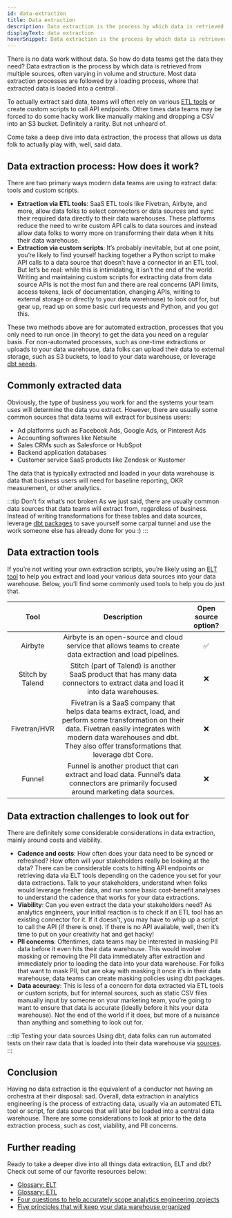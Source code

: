 ```yaml
---
id: data-extraction
title: Data extraction
description: Data extraction is the process by which data is retrieved from multiple sources, often varying in volume and structure.
displayText: data extraction
hoverSnippet: Data extraction is the process by which data is retrieved from multiple sources, often varying in volume and structure.
---
```


<head>
    <title>Data extraction: The first step of the ELT process</title>
</head>

There is no data work without data. So how do data teams get the data they need? Data extraction is the process by which data is retrieved from multiple sources, often varying in volume and structure. Most data extraction processes are followed by a loading process, where that extracted data is loaded into a central <Term id="data-warehouse" />.

To actually extract said data, teams will often rely on various [ETL tools](https://docs.getdbt.com/terms/elt#elt-tools) or create custom scripts to call API endpoints. Other times data teams may be forced to do some hacky work like manually making and dropping a CSV into an S3 bucket. Definitely a rarity. But not unheard of.

Come take a deep dive into data extraction, the process that allows us data folk to actually play with, well, said data.

## Data extraction process: How does it work?

There are two primary ways modern data teams are using to extract data: <Term id="etl" /> tools and custom scripts.

- **Extraction via ETL tools**: SaaS ETL tools like Fivetran, Airbyte, and more, allow data folks to select connectors or data sources and sync their required data directly to their data warehouses. These platforms reduce the need to write custom API calls to data sources and instead allow data folks to worry more on transforming their data when it hits their data warehouse. 
- **Extraction via custom scripts**: It’s probably inevitable, but at one point, you’re likely to find yourself hacking together a Python script to make API calls to a data source that doesn’t have a connector in an ETL tool. But let’s be real: while this is intimidating, it isn’t the end of the world. Writing and maintaining custom scripts for extracting data from data source APIs is not the most fun and there are real concerns (API limits, access tokens, lack of documentation, changing APIs, writing to external storage or directly to your data warehouse) to look out for, but gear up, read up on some basic curl requests and Python, and you got this.

These two methods above are for automated extraction, processes that you only need to run once (in theory) to get the data you need on a regular basis. For non-automated processes, such as one-time extractions or uploads to your data warehouse, data folks can upload their data to external storage, such as S3 buckets, to load to your data warehouse, or leverage [dbt seeds](/docs/build/seeds).

## Commonly extracted data

Obviously, the type of business you work for and the systems your team uses will determine the data you extract. However, there are usually some common sources that data teams will extract for business users:
- Ad platforms such as Facebook Ads, Google Ads, or Pinterest Ads
- Accounting softwares like Netsuite
- Sales CRMs such as Salesforce or HubSpot
- Backend application databases
- Customer service SaaS products like Zendesk or Kustomer

The data that is typically extracted and loaded in your data warehouse is data that business users will need for baseline reporting, OKR measurement, or other analytics.

:::tip Don’t fix what’s not broken
As we just said, there are usually common data sources that data teams will extract from, regardless of business. Instead of writing transformations for these tables and data sources, leverage [dbt packages](https://hub.getdbt.com/) to save yourself some carpal tunnel and use the work someone else has already done for you :)
:::

## Data extraction tools

If you’re not writing your own extraction scripts, you’re likely using an [ELT tool](https://docs.getdbt.com/terms/elt#elt-tools) to help you extract and load your various data sources into your data warehouse. Below, you’ll find some commonly used tools to help you do just that.

| Tool | Description | Open source option? |
|:---:|:---:|:---:|
| Airbyte | Airbyte is an open-source and cloud service that allows teams to create data extraction and load pipelines. | ✅ |
| Stitch by Talend | Stitch (part of Talend) is another SaaS product that has many data connectors to extract data and load it into data warehouses. | ❌ |
| Fivetran/HVR | Fivetran is a SaaS company that helps data teams extract, load, and perform some transformation on their data. Fivetran easily integrates with modern data warehouses and dbt. They also offer transformations that leverage dbt Core. | ❌ |
| Funnel | Funnel is another product that can extract and load data. Funnel’s data connectors are primarily focused around marketing data sources. | ❌ |

## Data extraction challenges to look out for

There are definitely some considerable considerations in data extraction, mainly around costs and viability.

- **Cadence and costs**: How often does your data need to be synced or refreshed? How often will your stakeholders really be looking at the data? There can be considerable costs to hitting API endpoints or retrieving data via ELT tools depending on the cadence you set for your data extractions. Talk to your stakeholders, understand when folks would leverage fresher data, and run some basic cost-benefit analyses to understand the cadence that works for your data extractions.
- **Viability**: Can you even extract the data your stakeholders need? As analytics engineers, your initial reaction is to check if an ETL tool has an existing connector for it. If it doesn’t, you may have to whip up a script to call the API (if there is one). If there is no API available, well, then it’s time to put on your creativity hat and get hacky!
- **PII concerns**: Oftentimes, data teams may be interested in masking PII data before it even hits their data warehouse. This would involve masking or removing the PII data immediately after extraction and immediately prior to loading the data into your data warehouse. For folks that want to mask PII, but are okay with masking it once it’s in their data warehouse, data teams can create masking policies using dbt packages.
- **Data accuracy**: This is less of a concern for data extracted via ETL tools or custom scripts, but for internal sources, such as static CSV files manually input by someone on your marketing team, you’re going to want to ensure that data is accurate (ideally before it hits your data warehouse). Not the end of the world if it does, but more of a nuisance than anything and something to look out for.

:::tip Testing your data sources
Using dbt, data folks can run automated tests on their raw data that is loaded into their data warehouse via [sources](https://docs.getdbt.com/docs/build/sources).
:::

## Conclusion

Having no data extraction is the equivalent of a conductor not having an orchestra at their disposal: sad. Overall, data extraction in analytics engineering is the process of extracting data, usually via an automated ETL tool or script, for data sources that will later be loaded into a central data warehouse. There are some considerations to look at prior to the data extraction process, such as cost, viability, and PII concerns.

## Further reading

Ready to take a deeper dive into all things data extraction, ELT and dbt? Check out some of our favorite resources below:

- [Glossary: ELT](https://docs.getdbt.com/terms/elt)
- [Glossary: ETL](https://docs.getdbt.com/terms/etl)
- [Four questions to help accurately scope analytics engineering projects](https://www.getdbt.com/blog/4-questions-to-help-you-more-accurately-scope-analytics-engineering-projects/)
- [Five principles that will keep your data warehouse organized](https://www.getdbt.com/blog/five-principles-that-will-keep-your-data-warehouse-organized/)

